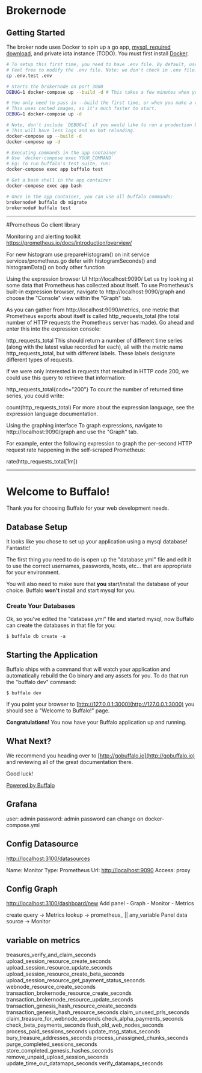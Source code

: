 # Brokernode

## Getting Started

The broker node uses Docker to spin up a go app, [mysql, required download](https://dev.mysql.com/downloads/file/?id=479845), and private iota instance (TODO). You must first install [Docker](https://www.docker.com/community-edition).

```bash
# To setup this first time, you need to have .env file. By default, use .env.test for unit test.
# Feel free to modify the .env file. Note: we don't check in .env file.
cp .env.test .env

# Starts the brokernode on port 3000
DEBUG=1 docker-compose up --build -d # This takes a few minutes when you first run it.

# You only need to pass in --build the first time, or when you make a change to the container
# This uses cached images, so it's much faster to start.
DEBUG=1 docker-compose up -d

# Note, don't include `DEBUG=1` if you would like to run a production build.
# This will have less logs and no hot reloading.
docker-compose up --build -d
docker-compose up -d

# Executing commands in the app container
# Use `docker-compose exec YOUR_COMMAND`
# Eg: To run buffalo's test suite, run:
docker-compose exec app buffalo test

# Get a bash shell in the app container
docker-compose exec app bash

# Once in the app container, you can use all buffalo commands:
brokernode# buffalo db migrate
brokernode# buffalo test
```

---
#Prometheus Go client library

Monitoring and alerting toolkit
https://prometheus.io/docs/introduction/overview/

For new histogram use prepareHistogram() on init service services/prometheus.go
defer with histogramSeconds() and histogramData() on body other function

Using the expression browser UI http://localhost:9090/
Let us try looking at some data that Prometheus has collected about itself. To use Prometheus's built-in expression browser, navigate to http://localhost:9090/graph and choose the "Console" view within the "Graph" tab.

As you can gather from http://localhost:9090/metrics, one metric that Prometheus exports about itself is called http_requests_total (the total number of HTTP requests the Prometheus server has made). Go ahead and enter this into the expression console:

http_requests_total
This should return a number of different time series (along with the latest value recorded for each), all with the metric name http_requests_total, but with different labels. These labels designate different types of requests.

If we were only interested in requests that resulted in HTTP code 200, we could use this query to retrieve that information:

http_requests_total{code="200"}
To count the number of returned time series, you could write:

count(http_requests_total)
For more about the expression language, see the expression language documentation.

Using the graphing interface
To graph expressions, navigate to http://localhost:9090/graph and use the "Graph" tab.

For example, enter the following expression to graph the per-second HTTP request rate happening in the self-scraped Prometheus:

rate(http_requests_total[1m])

---

# Welcome to Buffalo!

Thank you for choosing Buffalo for your web development needs.

## Database Setup

It looks like you chose to set up your application using a mysql database! Fantastic!

The first thing you need to do is open up the "database.yml" file and edit it to use the correct usernames, passwords, hosts, etc... that are appropriate for your environment.

You will also need to make sure that **you** start/install the database of your choice. Buffalo **won't** install and start mysql for you.

### Create Your Databases

Ok, so you've edited the "database.yml" file and started mysql, now Buffalo can create the databases in that file for you:

    $ buffalo db create -a

## Starting the Application

Buffalo ships with a command that will watch your application and automatically rebuild the Go binary and any assets for you. To do that run the "buffalo dev" command:

    $ buffalo dev

If you point your browser to [http://127.0.0.1:3000](http://127.0.0.1:3000) you should see a "Welcome to Buffalo!" page.

**Congratulations!** You now have your Buffalo application up and running.

## What Next?

We recommend you heading over to [http://gobuffalo.io](http://gobuffalo.io) and reviewing all of the great documentation there.

Good luck!

[Powered by Buffalo](http://gobuffalo.io)

## Grafana
user: admin
password: admin
password can change on docker-compose.yml

## Config Datasource
[http://localhost:3100/datasources](http://localhost:3100/datasources)

Name: Monitor
Type: Prometheus
Url: [http://localhost:9090](http://localhost:9090)
Access: proxy

## Config Graph
[http://localhost:3100/dashboard/new](http://localhost:3100/dashboard/new)
Add panel - Graph - Monitor - Metrics

create query -> Metrics lookup -> prometheus_ || any_variable
Panel data source -> Monitor

## variable on metrics

treasures_verify_and_claim_seconds
upload_session_resource_create_seconds
upload_session_resource_update_seconds
upload_session_resource_create_beta_seconds
upload_session_resource_get_payment_status_seconds
webnode_resource_create_seconds
transaction_brokernode_resource_create_seconds
transaction_brokernode_resource_update_seconds
transaction_genesis_hash_resource_create_seconds
transaction_genesis_hash_resource_seconds
claim_unused_prls_seconds
claim_treasure_for_webnode_seconds
check_alpha_payments_seconds
check_beta_payments_seconds
flush_old_web_nodes_seconds
process_paid_sessions_seconds
update_msg_status_seconds
bury_treasure_addresses_seconds
process_unassigned_chunks_seconds
purge_completed_sessions_seconds
store_completed_genesis_hashes_seconds
remove_unpaid_upload_session_seconds
update_time_out_datamaps_seconds
verify_datamaps_seconds
